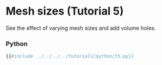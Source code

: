 # Mesh sizes (Tutorial 5)

See the effect of varying mesh sizes and add volume holes.

### Python
```python
{{#include ../../../../tutorials/python/t5.py}}
```
